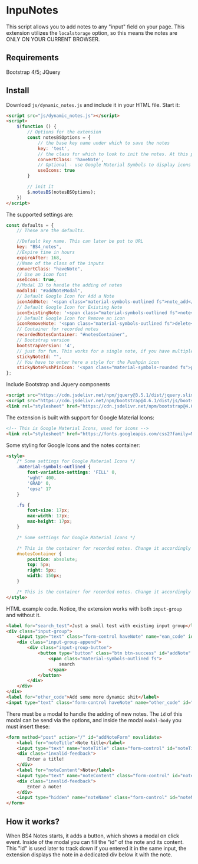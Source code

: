# InpuNotes

This script allows you to add notes to any "input" field on your page. This extension utilizes the ```localstorage``` option, so this means the notes are ONLY ON YOUR CURRENT BROWSER.

## Requirements

Bootstrap 4/5; JQuery

## Install

Download ```js/dynamic_notes.js``` and include it in your HTML file. Start it:

```html
<script src="js/dynamic_notes.js"></script>
<script>
    $(function () {
        // Options for the extension
        const notesBSOptions = {
            // the base key name under which to save the notes
            key: 'test',
            // the class for which to look to init the notes. At this point ths MUST by input
            convertClass: 'haveNote',
            // Optional - use Google Material Symbols to display icons
            useIcons: true
        }

        // init it
        $.notesBS(notesBSOptions);
    })
</script>
```

The supported settings are:

```javascript
const defaults = {
    // These are the defaults.

    //Default key name. This can later be put to URL
    key: "BS4_notes",
    //Expire time in hours
    expireAfter: 168,
    //Name of the class of the inputs
    convertClass: "haveNote",
    // Use an icon font
    useIcons: true,
    //Modal ID to handle the adding of notes
    modalId: "#addNoteModal",
    // Default Google Icon for Add a Note
    iconAddNote: '<span class="material-symbols-outlined fs">note_add</span>',
    // Default Google Icon for Existing Note
    iconExistingNote: '<span class="material-symbols-outlined fs">note</span>',
    // Default Google Icon for Remove an icon
    iconRemoveNote: '<span class="material-symbols-outlined fs">delete</span>',
    // Container for recorded notes
    recordedNotesContainer: "#notesContainer",
    // Bootstrap version
    bootstrapVersion: '4',
    // just for fun. This works for a single note, if you have multiple inputs with notes, remove this
    stickyNoteId: "",
    // You have to enter here a style for the Pushpin icon
    stickyNotePushPinIcon: '<span class="material-symbols-rounded fs">push_pin</span>',
};
```

Include Bootstrap and Jquery components

```html
<script src="https://cdn.jsdelivr.net/npm/jquery@3.5.1/dist/jquery.slim.min.js" integrity="sha384-DfXdz2htPH0lsSSs5nCTpuj/zy4C+OGpamoFVy38MVBnE+IbbVYUew+OrCXaRkfj" crossorigin="anonymous"></script>
<script src="https://cdn.jsdelivr.net/npm/bootstrap@4.6.1/dist/js/bootstrap.bundle.min.js" integrity="sha384-fQybjgWLrvvRgtW6bFlB7jaZrFsaBXjsOMm/tB9LTS58ONXgqbR9W8oWht/amnpF" crossorigin="anonymous"></script>
<link rel="stylesheet" href="https://cdn.jsdelivr.net/npm/bootstrap@4.6.1/dist/css/bootstrap.min.css" integrity="sha384-zCbKRCUGaJDkqS1kPbPd7TveP5iyJE0EjAuZQTgFLD2ylzuqKfdKlfG/eSrtxUkn" crossorigin="anonymous">
```

The extension is built with support for Google Material Icons:

```html
<!-- This is Google Material Icons, used for icons -->
<link rel="stylesheet" href="https://fonts.googleapis.com/css2?family=Material+Symbols+Outlined"/>
```

Some styling for Google Icons and the notes container:

```html
<style>
    /* Some settings for Google Material Icons */
    .material-symbols-outlined {
        font-variation-settings: 'FILL' 0,
        'wght' 400,
        'GRAD' 0,
        'opsz' 17
    }

    .fs {
        font-size: 17px;
        max-width: 17px;
        max-height: 17px;
    }

    /* Some settings for Google Material Icons */

    /* This is the container for recorded notes. Change it accordingly */
    #notesContainer {
        position: absolute;
        top: 5px;
        right: 5px;
        width: 150px;
    }

    /* This is the container for recorded notes. Change it accordingly */
</style>
```

HTML example code. Notice, the extension works with both ```input-group``` and without it.

```html
<label for="search_test">Just a small test with existing input group</label>
<div class="input-group">
    <input type="text" class="form-control haveNote" name="ean_code" id="search_test"/>
    <div class="input-group-append">
        <div class="input-group-button">
            <button type="button" class="btn btn-success" id="addNote" data-toggle="modal" data-target="#addNoteModal">
                <span class="material-symbols-outlined fs">
                    search
                </span>
            </button>
        </div>
    </div>
</div>
<label for="other_code">Add some more dynamic shit</label>
<input type="text" class="form-control haveNote" name="other_code" id="other_code" data-note-title="Dynamic note"/>
```

There must be a modal to handle the adding of new notes. The ```id``` of this modal can be send via the options, and inside the modal ```modal-body``` you must insert these:

```html
<form method="post" action="/" id="addNoteForm" novalidate>
    <label for="noteTitle">Note title</label>
    <input type="text" name="noteTitle" class="form-control" id="noteTitle" required/>
    <div class="invalid-feedback">
        Enter a title!
    </div>
    <label for="noteContent">Note</label>
    <input type="text" name="noteContent" class="form-control" id="noteContent" required/>
    <div class="invalid-feedback">
        Enter a note!
    </div>
    <input type="hidden" name="noteName" class="form-control" id="noteName"/>
</form>
```

## How it works?

When BS4 Notes starts, it adds a button, which shows a modal on click event. Inside of the modal you can fill the "id" of the note and its content. This "id" is used later to track down if you entered it in the same input, the extension displays the note in a dedicated div below it with the note.